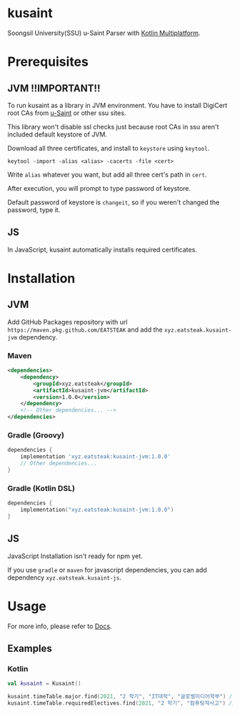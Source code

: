 # kusaint
Soongsil University(SSU) u-Saint Parser with [Kotlin Multiplatform](https://kotlinlang.org/docs/multiplatform.html).

# Prerequisites

## JVM !!IMPORTANT!!
To run kusaint as a library in JVM environment. You have to install DigiCert root CAs from [u-Saint](https://saint.ssu.ac.kr) or other ssu sites.

This library won't disable ssl checks just because root CAs in ssu aren't included default keystore of JVM.

Download all three certificates, and install to `keystore` using `keytool`.

```shell
keytool -import -alias <alias> -cacerts -file <cert>
```

Write `alias` whatever you want, but add all three cert's path in `cert`.

After execution, you will prompt to type password of keystore.

Default password of keystore is `changeit`, so if you weren't changed the password, type it.

## JS
In JavaScript, kusaint automatically installs required certificates.

# Installation

## JVM
Add GitHub Packages repository with url `https://maven.pkg.github.com/EATSTEAK` and add the `xyz.eatsteak.kusaint-jvm` dependency.

### Maven
```xml
<dependencies>
    <dependency>
        <groupId>xyz.eatsteak</groupId>
        <artifactId>kusaint-jvm</artifactId>
        <version>1.0.0</version>
    </dependency>
    <!-- Other dependencies... -->
</dependencies>
```

### Gradle (Groovy)
```groovy
dependencies {
    implementation 'xyz.eatsteak:kusaint-jvm:1.0.0'
    // Other dependencies...
}
```

### Gradle (Kotlin DSL)
```kotlin
dependencies {
    implementation("xyz.eatsteak:kusaint-jvm:1.0.0")
}
```

## JS
JavaScript Installation isn't ready for npm yet.

If you use `gradle` or `maven` for javascript dependencies, you can add dependency `xyz.eatsteak.kusaint-js`.

# Usage
For more info, please refer to [Docs](https://eatsteak.github.io/kusaint).

## Examples

### Kotlin
```kotlin
val kusaint = Kusaint()

kusaint.timeTable.major.find(2021, "2 학기", "IT대학", "글로벌미디어학부") // Find all lectures with given major.
kusaint.timeTable.requiredElectives.find(2021, "2 학기", "컴퓨팅적사고") // Find all required elective lectures with given lecture name.
```